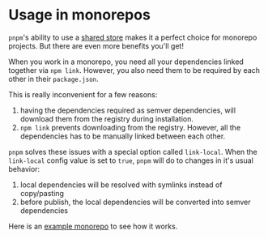 # Usage in monorepos

`pnpm`'s ability to use a [shared store](./shared-store.md) makes it a perfect choice
for monorepo projects. But there are even more benefits you'll get!

When you work in a monorepo, you need all your dependencies linked together via `npm link`.
However, you also need them to be required by each other in their `package.json`.

This is really inconvenient for a few reasons:

1. having the dependencies required as semver dependencies, will download them from the registry
during installation.
2. `npm link` prevents downloading from the registry. However, all the dependencies has to
be manually linked between each other.

`pnpm` solves these issues with a special option called `link-local`. When the `link-local`
config value is set to `true`, `pnpm` will do to changes in it's usual behavior:

1. local dependencies will be resolved with symlinks instead of copy/pasting
2. before publish, the local dependencies will be converted into semver dependencies

Here is an [example monorepo](https://github.com/rstacruz/pnpm/tree/master/examples/monorepo) to see how it works.
